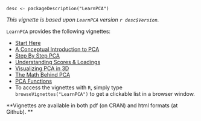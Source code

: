 
<!-- ======================================================================= -->
```{r, echo = FALSE}
desc <- packageDescription("LearnPCA")
```

<div class = "top-matter">

*This vignette is based upon `LearnPCA` version `r desc$Version`.*

`LearnPCA` provides the following vignettes: <a name = "top-matter"></a>

* [Start Here](http://bryanhanson.github.io/LearnPCA/articles/Vig_01_Start_Here.html)
* [A Conceptual Introduction to PCA](http://bryanhanson.github.io/LearnPCA/articles/Vig_02_Conceptual_Intro_PCA.html)
* [Step By Step PCA](http://bryanhanson.github.io/LearnPCA/articles/Vig_03_Step_By_Step_PCA.html)
* [Understanding Scores & Loadings](http://bryanhanson.github.io/LearnPCA/articles//Vig_04_Scores_Loadings.html)
* [Visualizing PCA in 3D](http://bryanhanson.github.io/LearnPCA/articles/Vig_05_Visualizing_PCA_3D.html)
* [The Math Behind PCA](http://bryanhanson.github.io/LearnPCA/articles/Vig_06_Math_Behind_PCA.html)
* [PCA Functions](http://bryanhanson.github.io/LearnPCA/articles/Vig_07_Functions_PCA.html)
* To access the vignettes with `R`, simply type `browseVignettes("LearnPCA")` to get a clickable list in a browser window.

**Vignettes are available in both pdf (on CRAN) and html formats (at Github). **

</div>

<!-- ======================================================================= -->
